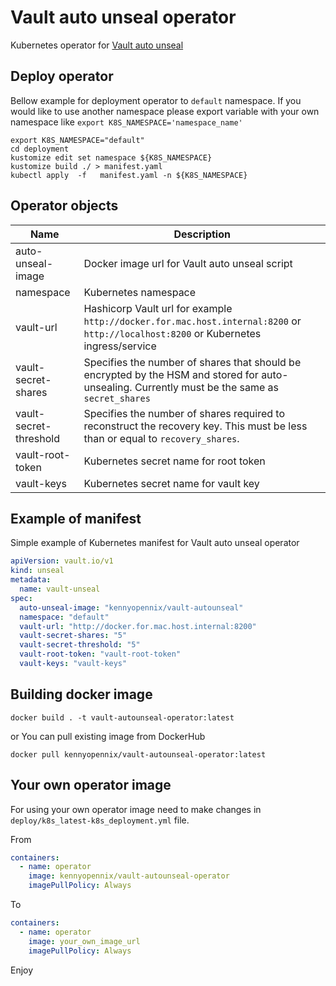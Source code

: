 # Vault auto unseal operator

Kubernetes operator for [Vault auto unseal](https://github.com/pyToshka/vault-autounseal)

## Deploy operator

Bellow example for deployment operator to `default` namespace.
If you would like to use another namespace please export variable with your own namespace like `export K8S_NAMESPACE='namespace_name'`

```shell
export K8S_NAMESPACE="default"
cd deployment
kustomize edit set namespace ${K8S_NAMESPACE}
kustomize build ./ > manifest.yaml
kubectl apply  -f   manifest.yaml -n ${K8S_NAMESPACE}
```

## Operator objects

| Name                   | Description                                                  |
| ---------------------- | ------------------------------------------------------------ |
| auto-unseal-image      | Docker image url for Vault auto unseal script                |
| namespace              | Kubernetes namespace                                         |
| vault-url              | Hashicorp Vault url for example `http://docker.for.mac.host.internal:8200` or `http://localhost:8200` or Kubernetes ingress/service |
| vault-secret-shares    | Specifies the number of shares that should be encrypted by the HSM and stored for auto-unsealing. Currently must be the same as `secret_shares` |
| vault-secret-threshold | Specifies the number of shares required to reconstruct the recovery key. This must be less than or equal to `recovery_shares`. |
| vault-root-token       | Kubernetes secret name for root token                        |
| vault-keys             | Kubernetes secret name for vault key                         |

## Example of manifest

Simple example of Kubernetes manifest for Vault auto unseal operator

```yaml
apiVersion: vault.io/v1
kind: unseal
metadata:
  name: vault-unseal
spec:
  auto-unseal-image: "kennyopennix/vault-autounseal"
  namespace: "default"
  vault-url: "http://docker.for.mac.host.internal:8200"
  vault-secret-shares: "5"
  vault-secret-threshold: "5"
  vault-root-token: "vault-root-token"
  vault-keys: "vault-keys"

```

## Building docker image

```shell
docker build . -t vault-autounseal-operator:latest

```

or You can pull existing image from DockerHub

```shell
docker pull kennyopennix/vault-autounseal-operator:latest
```

## Your own operator image

For using your own operator image need to make changes in `deploy/k8s_latest-k8s_deployment.yml` file.

From

```yaml
containers:
  - name: operator
    image: kennyopennix/vault-autounseal-operator
    imagePullPolicy: Always
```

To

```yaml
containers:
  - name: operator
    image: your_own_image_url
    imagePullPolicy: Always
```

Enjoy
